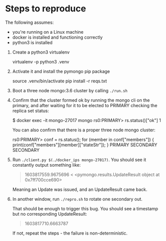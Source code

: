 # Steps to reproduce #

The following assumes:

* you're running on a Linux machine
* docker is installed and functioning correctly
* python3 is installed

1. Create a python3 virtualenv

    virtualenv -p python3 .venv

1. Activate it and install the pymongo pip package

    source .venv/bin/activate
    pip install -r reqs.txt

1. Boot a three node mongo:3.6 cluster by calling `./run.sh`

1. Confirm that the cluster formed ok by running the mongo cli on the primary, and after waiting for it to be elected to PRIMARY checking the replica set status:

    $ docker exec -it mongo-27017 mongo
    rs0:PRIMARY> rs.status()["ok"]
    1

   You can also confirm that there is a proper three node mongo cluster:

    rs0:PRIMARY> conf = rs.status(); for (member in conf["members"]) { print(conf["members"][member]["stateStr"]); }
    PRIMARY
    SECONDARY
    SECONDARY

1. Run `./client.py $(./docker_ips mongo-27017)`. You should see it constantly output something like:

    > 1603817559.9675696
    < <pymongo.results.UpdateResult object at 0x7ff700cce690>

   Meaning an Update was issued, and an UpdateResult came back.

1. In another window, run `./repro.sh` to rotate one secondary out.

   That should be enough to trigger this bug. You should see a timestamp but no corresponding UpdateResult:

    > 1603817710.6663787

   If not, repeat the steps - the failure is non-deterministic.

